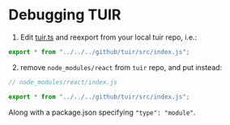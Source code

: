 # Debugging TUIR

1. Edit [tuir.ts](./src/tuir.ts) and reexport from your local tuir repo, i.e.:

```typescript
export * from "../../../github/tuir/src/index.js";
```

2. remove `node_modules/react` from `tuir` repo, and put instead:

```javascript
// node_modules/react/index.js

export * from "../../../github/tuir/src/index.js";
```

Along with a package.json specifying `"type": "module"`.